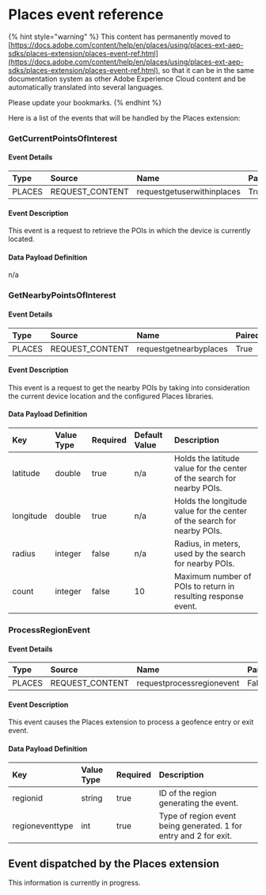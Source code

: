 # Places event reference

{% hint style="warning" %}
This content has permanently moved to [https://docs.adobe.com/content/help/en/places/using/places-ext-aep-sdks/places-extension/places-event-ref.html](https://docs.adobe.com/content/help/en/places/using/places-ext-aep-sdks/places-extension/places-event-ref.html), so that it can be in the same documentation system as other Adobe Experience Cloud content and be automatically translated into several languages.

Please update your bookmarks.
{% endhint %}

Here is a list of the events that will be handled by the Places extension:

### GetCurrentPointsOfInterest

#### **Event Details**

| Type | Source | Name | Paired |
| :--- | :--- | :--- | :--- |
| PLACES | REQUEST\_CONTENT | requestgetuserwithinplaces | True |

#### **Event Description**

This event is a request to retrieve the POIs in which the device is currently located.

#### **Data Payload Definition**

n/a

### GetNearbyPointsOfInterest

#### **Event Details**

| Type | Source | Name | Paired |
| :--- | :--- | :--- | :--- |
| PLACES | REQUEST\_CONTENT | requestgetnearbyplaces | True |

#### **Event Description**

This event is a request to get the nearby POIs by taking into consideration the current device location and the configured Places libraries.

#### **Data Payload Definition**

| Key | Value Type | Required | Default Value | Description |
| :--- | :--- | :--- | :--- | :--- |
| latitude | double | true | n/a | Holds the latitude value for the center of the search for nearby POIs. |
| longitude | double | true | n/a | Holds the longitude value for the center of the search for nearby POIs. |
| radius | integer | false | n/a | Radius, in meters, used by the search for nearby POIs. |
| count | integer | false | 10 | Maximum number of POIs to return in resulting response event. |

### ProcessRegionEvent

#### **Event Details**

| Type | Source | Name | Paired |
| :--- | :--- | :--- | :--- |
| PLACES | REQUEST\_CONTENT | requestprocessregionevent | False |

#### **Event Description**

This event causes the Places extension to process a geofence entry or exit event.

#### **Data Payload Definition**

| Key | Value Type | Required | Description |
| :--- | :--- | :--- | :--- |
| regionid | string | true | ID of the region generating the event. |
| regioneventtype | int | true | Type of region event being generated. 1 for entry and 2 for exit. |

## Event dispatched by the Places extension

This information is currently in progress.

